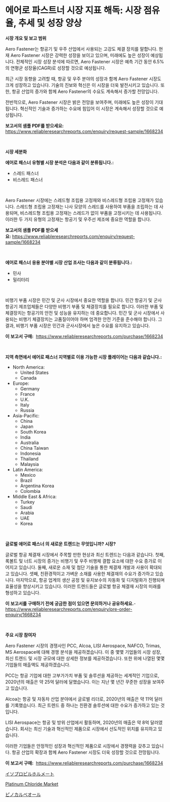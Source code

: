 <p><h1>에어로 파스트너 시장 지표 해독: 시장 점유율, 추세 및 성장 양상</h1></p><p><strong>시장 개요 및 보고 범위</strong></p>
<p><p>Aero Fastener는 항공기 및 우주 산업에서 사용되는 고강도 체결 장치를 말합니다. 현재 Aero Fastener 시장은 강력한 성장을 보이고 있으며, 미래에도 높은 성장이 예상됩니다. 전체적인 시장 성장 분석에 따르면, Aero Fastener 시장은 예측 기간 동안 6.5%의 연평균 성장율(CAGR)로 성장할 것으로 예상됩니다. </p><p>최근 시장 동향을 고려할 때, 항공 및 우주 분야의 성장과 함께 Aero Fastener 시장도 크게 성장하고 있습니다. 기술의 진보와 혁신은 이 시장을 더욱 발전시키고 있습니다. 또한, 항공 산업의 증가와 함께 Aero Fastener의 수요도 계속해서 증가할 전망입니다.</p><p>전반적으로, Aero Fastener 시장은 밝은 전망을 보여주며, 미래에도 높은 성장이 기대됩니다. 혁신적인 기술과 증가하는 수요에 힘입어 이 시장은 계속해서 성장할 것으로 예상됩니다.</p></p>
<p><strong>보고서의 샘플 PDF를 받으세요:</strong> <a href="https://www.reliableresearchreports.com/enquiry/request-sample/1668234">https://www.reliableresearchreports.com/enquiry/request-sample/1668234</a></p>
<p>&nbsp;</p>
<p><strong>시장 세분화</strong></p>
<p><strong>에어로 패스너 유형별 시장 분석은 다음과 같이 분류됩니다.:</strong></p>
<p><ul><li>스레드 패스너</li><li>비스레드 패스너</li></ul></p>
<p>&nbsp;</p>
<p><p>Aero Fastener 시장에는 스레드형 조립용 고정재와 비스레드형 조립용 고정재가 있습니다. 스레드형 조립용 고정재는 나사 모양의 스레드를 사용하여 부품을 조립하는 데 사용되며, 비스레드형 조립용 고정재는 스레드가 없이 부품을 고정시키는 데 사용됩니다. 이러한 두 가지 유형의 고정재는 항공기 및 우주선 제조에 중요한 역할을 합니다.</p></p>
<p><strong>보고서의 샘플 PDF를 받으세요:</strong>&nbsp;<a href="https://www.reliableresearchreports.com/enquiry/request-sample/1668234">https://www.reliableresearchreports.com/enquiry/request-sample/1668234</a></p>
<p>&nbsp;</p>
<p><strong> 에어로 패스너 응용 분야별 시장 산업 조사는 다음과 같이 분류됩니다.:</strong></p>
<p><ul><li>민사</li><li>밀리터리</li></ul></p>
<p>&nbsp;</p>
<p><p>비행기 부품 시장은 민간 및 군사 시장에서 중요한 역할을 합니다. 민간 항공기 및 군사 항공기 제조업체들은 다양한 비행기 부품 및 체결장치를 필요로 합니다. 이러한 부품 및 체결장치는 항공기의 안전 및 성능을 유지하는 데 중요합니다. 민간 및 군사 시장에서 사용되는 비행기 체결장치는 고품질이어야 하며 엄격한 안전 기준을 준수해야 합니다. 그 결과, 비행기 부품 시장은 민간과 군사시장에서 높은 수요를 유지하고 있습니다.</p></p>
<p><strong>이 보고서 구매:</strong>&nbsp; <a href="https://www.reliableresearchreports.com/purchase/1668234">https://www.reliableresearchreports.com/purchase/1668234</a></p>
<p>&nbsp;</p>
<p><strong>지역 측면에서 에어로 패스너 지역별로 이용 가능한 시장 플레이어는 다음과 같습니다.:</strong></p>
<p><ul>
    <li>
        North America:
        <ul>
            <li>United States</li>
            <li>Canada</li>
        </ul>
    </li>
    <li>
        Europe:
        <ul>
            <li>Germany</li>
            <li>France</li>
            <li>U.K.</li>
            <li>Italy</li>
            <li>Russia</li>
        </ul>
    </li>
    <li>
        Asia-Pacific:
        <ul>
            <li>China</li>
            <li>Japan</li>
            <li>South Korea</li>
            <li>India</li>
            <li>Australia</li>
            <li>China Taiwan</li>
            <li>Indonesia</li>
            <li>Thailand</li>
            <li>Malaysia</li>
        </ul>
    </li>
    <li>
        Latin America:
        <ul>
            <li>Mexico</li>
            <li>Brazil</li>
            <li>Argentina Korea</li>
            <li>Colombia</li>
        </ul>
    </li>
    <li>
        Middle East & Africa:
        <ul>
            <li>Turkey</li>
            <li>Saudi</li>
            <li>Arabia</li>
            <li>UAE</li>
            <li>Korea</li>
        </ul>
    </li>
    </ul></p>
<p>&nbsp;</p>
<p><strong>글로벌 에어로 패스너 의 새로운 트렌드는 무엇입니까? 시장?</strong></p>
<p><p>글로벌 항공 체결재 시장에서 주목할 만한 현상과 최신 트렌드는 다음과 같습니다. 첫째, 록볼트 및 너트 시장의 증가는 비행기 및 우주 비행체 결합 요소에 대한 수요 증가로 이어지고 있습니다. 둘째, 새로운 소재 및 첨단 기술을 통한 체결재 개발과 사용이 확대되고 있습니다. 셋째, 친환경적이고 가벼운 소재를 사용한 체결재의 수요가 증가하고 있습니다. 마지막으로, 항공 업계의 생산 공정 및 유지보수의 자동화 및 디지털화가 진행되며 효율성을 향상시키고 있습니다. 이러한 트렌드들은 글로벌 항공 체결재 시장의 미래를 형성하고 있습니다.</p></p>
<p><strong>이 보고서를 구매하기 전에 궁금한 점이 있으면 문의하거나 공유하세요.</strong>- <a href="https://www.reliableresearchreports.com/enquiry/pre-order-enquiry/1668234">https://www.reliableresearchreports.com/enquiry/pre-order-enquiry/1668234</a></p>
<p>&nbsp;</p>
<p><strong>주요 시장 참여자</strong></p>
<p><p>Aero Fastener 시장의 경쟁사인 PCC, Alcoa, LISI Aerospace, NAFCO, Trimas, MS Aerospace에 대해 경쟁 분석을 제공하겠습니다. 이 중 몇몇 기업들의 시장 성장, 최신 트렌드 및 시장 규모에 대한 상세한 정보를 제공하겠습니다. 또한 위에 나열된 몇몇 기업들의 매출액도 제공하겠습니다.</p><p>PCC는 항공 기업에 대한 고부가가치 부품 및 솔루션을 제공하는 세계적인 기업으로, 2020년의 매출은 약 25억 달러에 달했습니다. 이는 지난 몇 년간 꾸준한 성장을 보여주고 있습니다.</p><p>Alcoa는 항공 및 자동차 산업 분야에서 글로벌 리더로, 2020년의 매출은 약 11억 달러를 기록했습니다. 최근 트렌드 중 하나는 친환경 솔루션에 대한 수요가 증가하고 있는 것입니다.</p><p>LISI Aerospace는 항공 및 방위 산업에서 활동하며, 2020년의 매출은 약 8억 달러였습니다. 회사는 최신 기술과 혁신적인 제품으로 시장에서 선도적인 위치를 유지하고 있습니다.</p><p>이러한 기업들은 안정적인 성장과 혁신적인 제품으로 시장에서 경쟁력을 갖추고 있습니다. 항공 산업의 확장과 함께 Aero Fastener 시장도 더욱 성장할 것으로 전망됩니다.</p></p>
<p><strong>이 보고서 구매:</strong>&nbsp;&nbsp;<a href="https://www.reliableresearchreports.com/purchase/1668234">https://www.reliableresearchreports.com/purchase/1668234</a></p>
<p><p><a href="https://medium.com/@christiandickens2005/%E3%82%A4%E3%82%BD%E3%83%97%E3%83%AD%E3%83%94%E3%83%AB%E3%83%9B%E3%83%AB%E3%83%A0%E9%85%B8%E3%82%A8%E3%82%B9%E3%83%86%E3%83%AB%E5%B8%82%E5%A0%B4-2031%E5%B9%B4%E3%81%BE%E3%81%A7%E3%81%AE%E6%88%90%E5%8A%9F%E3%81%97%E3%81%9F%E3%83%93%E3%82%B8%E3%83%8D%E3%82%B9%E6%88%A6%E7%95%A5%E3%81%AE%E9%8D%B5-5ddc797b6bc2">イソプロピルホルメート</a></p><p><a href="https://invited-way-688.notion.site/Platinum-Chloride-Market-Size-Global-Industry-Overview-Market-Segmentation-and-Forecast-2024-to-2-b4e23d0f8cb94c1cbe8ce210629b3543">Platinum Chloride Market</a></p><p><a href="https://medium.com/@jacobkelly525/%E3%83%94%E3%83%8E%E3%82%AB%E3%83%BC%E3%83%99%E3%82%AA%E3%83%BC%E3%83%AB%E5%B8%82%E5%A0%B4%E3%81%AE%E5%88%86%E6%9E%90-%E3%82%B0%E3%83%AD%E3%83%BC%E3%83%90%E3%83%AB%E6%A5%AD%E7%95%8C%E3%81%AE%E5%B1%95%E6%9C%9B%E3%81%A8%E4%BA%88%E6%B8%AC-2024%E5%B9%B4%E3%81%8B%E3%82%892031%E5%B9%B4%E3%81%BE%E3%81%A7-6475edef6453">ピノカルベオール</a></p></p>
